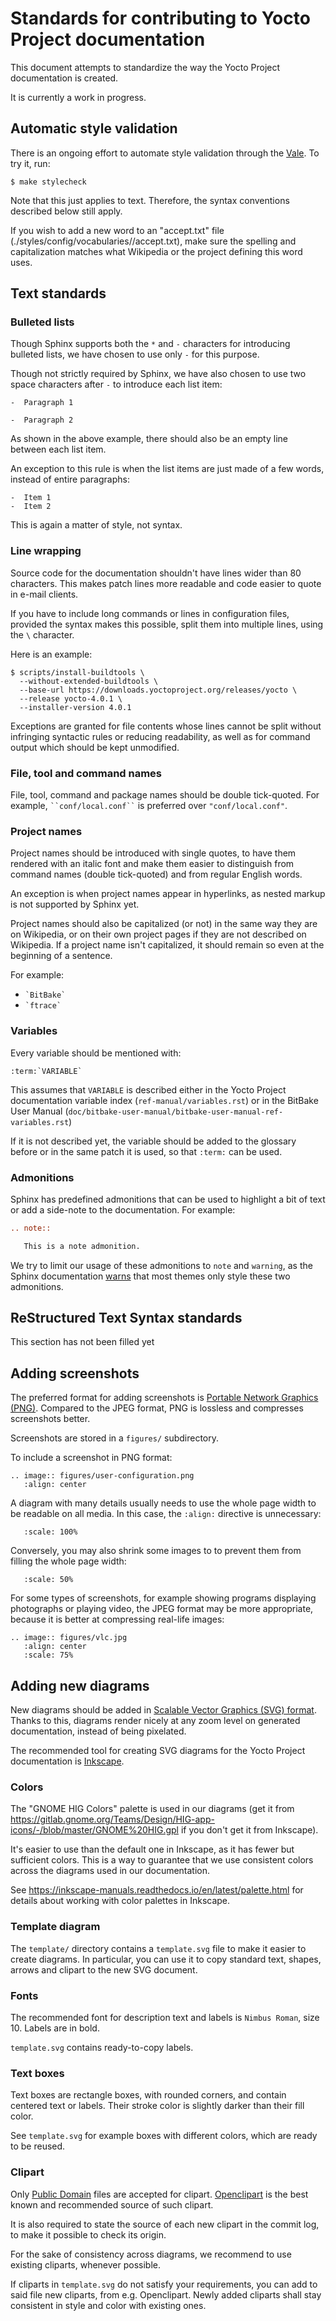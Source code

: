 # Standards for contributing to Yocto Project documentation

This document attempts to standardize the way the Yocto Project
documentation is created.

It is currently a work in progress.

## Automatic style validation

There is an ongoing effort to automate style validation
through the [Vale](https://vale.sh/). To try it, run:

    $ make stylecheck

Note that this just applies to text. Therefore, the syntax
conventions described below still apply.

If you wish to add a new word to an "accept.txt" file
(./styles/config/vocabularies/<Vocab>/accept.txt),
make sure the spelling and capitalization matches
what Wikipedia or the project defining this word uses.

## Text standards

### Bulleted lists

Though Sphinx supports both the ``*`` and ``-`` characters
for introducing bulleted lists, we have chosen to use
only ``-`` for this purpose.

Though not strictly required by Sphinx, we have also chosen
to use two space characters after ``-`` to introduce each
list item:

    -  Paragraph 1

    -  Paragraph 2

As shown in the above example, there should also be an empty
line between each list item.

An exception to this rule is when the list items are just made
of a few words, instead of entire paragraphs:

    -  Item 1
    -  Item 2

This is again a matter of style, not syntax.

### Line wrapping

Source code for the documentation shouldn't have lines
wider than 80 characters. This makes patch lines more
readable and code easier to quote in e-mail clients.

If you have to include long commands or lines in configuration
files, provided the syntax makes this possible, split them
into multiple lines, using the ``\`` character.

Here is an example:

    $ scripts/install-buildtools \
      --without-extended-buildtools \
      --base-url https://downloads.yoctoproject.org/releases/yocto \
      --release yocto-4.0.1 \
      --installer-version 4.0.1

Exceptions are granted for file contents whose lines
cannot be split without infringing syntactic rules
or reducing readability, as well as for command output
which should be kept unmodified.

### File, tool and command names

File, tool, command and package names should be double tick-quoted.
For example, ``` ``conf/local.conf`` ``` is preferred over
`"conf/local.conf"`.

### Project names

Project names should be introduced with single quotes, to have them rendered
with an italic font and make them easier to distinguish from command names
(double tick-quoted) and from regular English words.

An exception is when project names appear in hyperlinks, as nested markup
is not supported by Sphinx yet.

Project names should also be capitalized (or not) in the same way they are on
Wikipedia, or on their own project pages if they are not described on
Wikipedia. If a project name isn't capitalized, it should remain so even
at the beginning of a sentence.

For example:

* ``` `BitBake` ```
* ``` `ftrace` ```

### Variables

Every variable should be mentioned with:

    :term:`VARIABLE`

This assumes that `VARIABLE` is described either
in the Yocto Project documentation variable index (`ref-manual/variables.rst`)
or in the BitBake User Manual
(`doc/bitbake-user-manual/bitbake-user-manual-ref-variables.rst`)

If it is not described yet, the variable should be added to the
glossary before or in the same patch it is used, so that `:term:` can be used.

### Admonitions

Sphinx has predefined admonitions that can be used to highlight a bit of text or
add a side-note to the documentation. For example:

```rst
.. note::

   This is a note admonition.
```

We try to limit our usage of these admonitions to `note` and `warning`, as the
Sphinx documentation [warns](https://www.sphinx-doc.org/en/master/usage/restructuredtext/basics.html#directives)
that most themes only style these two admonitions.

## ReStructured Text Syntax standards

This section has not been filled yet

## Adding screenshots

The preferred format for adding screenshots is
[Portable Network Graphics (PNG)](https://en.wikipedia.org/wiki/Portable_Network_Graphics).
Compared to the JPEG format, PNG is lossless and compresses screenshots better.

Screenshots are stored in a `figures/` subdirectory.

To include a screenshot in PNG format:

    .. image:: figures/user-configuration.png
       :align: center

A diagram with many details usually needs to use
the whole page width to be readable on all media.
In this case, the `:align:` directive is unnecessary:

       :scale: 100%

Conversely, you may also shrink some images to
to prevent them from filling the whole page width:

       :scale: 50%

For some types of screenshots, for example showing
programs displaying photographs or playing video, the JPEG
format may be more appropriate, because it is better at
compressing real-life images:

    .. image:: figures/vlc.jpg
       :align: center
       :scale: 75%

## Adding new diagrams

New diagrams should be added in
[Scalable Vector Graphics (SVG) format](https://en.wikipedia.org/wiki/Scalable_Vector_Graphics).
Thanks to this, diagrams render nicely at any zoom level on generated documentation,
instead of being pixelated.

The recommended tool for creating SVG diagrams for the Yocto Project
documentation is [Inkscape](https://inkscape.org/).

### Colors

The "GNOME HIG Colors" palette is used in our diagrams
(get it from <https://gitlab.gnome.org/Teams/Design/HIG-app-icons/-/blob/master/GNOME%20HIG.gpl>
if you don't get it from Inkscape).

It's easier to use than the default one in Inkscape,
as it has fewer but sufficient colors. This is a way
to guarantee that we use consistent colors across the
diagrams used in our documentation.

See <https://inkscape-manuals.readthedocs.io/en/latest/palette.html>
for details about working with color palettes in Inkscape.

### Template diagram

The `template/` directory contains a `template.svg` file
to make it easier to create diagrams.
In particular, you can use it to copy standard text, shapes,
arrows and clipart to the new SVG document.

### Fonts

The recommended font for description text and labels is `Nimbus Roman`, size 10.
Labels are in bold.

`template.svg` contains ready-to-copy labels.

### Text boxes

Text boxes are rectangle boxes, with rounded corners, and contain centered text
or labels. Their stroke color is slightly darker than their fill color.

See `template.svg` for example boxes with different colors, which are ready
to be reused.

### Clipart

Only [Public Domain](https://en.wikipedia.org/wiki/Public_domain)
files are accepted for clipart. [Openclipart](https://openclipart.org)
is the best known and recommended source of such clipart.

It is also required to state the source of each new clipart in the commit log,
to make it possible to check its origin.

For the sake of consistency across diagrams, we recommend
to use existing cliparts, whenever possible.

If cliparts in `template.svg` do not satisfy your requirements, you can
add to said file new cliparts, from e.g. Openclipart. Newly added
cliparts shall stay consistent in style and color with existing ones.
